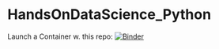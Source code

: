 # HandsOnDataScience_Python

Launch a Container w. this repo: [![Binder](https://mybinder.org/badge_logo.svg)](https://mybinder.org/v2/gh/MonkeyWrenchGang/HandsOnDataScience_Python/HEAD)
